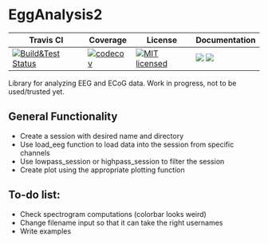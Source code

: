# EggAnalysis2

| Travis CI | Coverage | License | Documentation|
|-----------|----------|---------|--------------|
| [![Build&Test Status](https://travis-ci.org/mirestrepo/EggAnalysis2.svg?branch=master)](https://travis-ci.org/mirestrepo/EggAnalysis2.jl)| [![codecov](https://codecov.io/gh/mirestrepo/EggAnalysis2.jl/branch/master/graph/badge.svg)](https://codecov.io/gh/mirestrepo/EggAnalysis2.jl)|[![MIT licensed](https://img.shields.io/badge/license-MIT-blue.svg)](https://raw.githubusercontent.com/mirestrepo/EggAnalysis2.jl/master/LICENSE.md) | [![](https://img.shields.io/badge/docs-stable-blue.svg)](https://mirestrepo.github.io/EggAnalysis2.jl/stable) [![](https://img.shields.io/badge/docs-latest-blue.svg)](https://mirestrepo.github.io/EggAnalysis2.jl/latest)

Library for analyzing EEG and ECoG data.
Work in progress, not to be used/trusted yet.

## General Functionality

* Create a session with desired name and directory
* Use load_eeg function to load data into the session from specific channels
* Use lowpass_session or highpass_session to filter the session
* Create plot using the appropriate plotting function

## To-do list:
* Check spectrogram computations (colorbar looks weird)
* Change filename input so that it can take the right usernames
* Write examples
